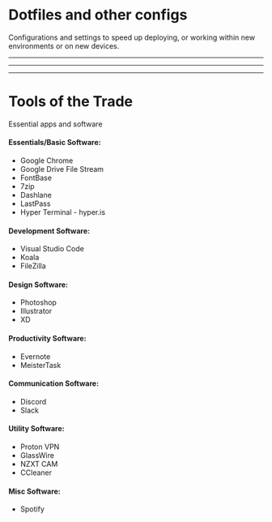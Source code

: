 # Dotfiles and other configs
Configurations and settings to speed up deploying, or working within new environments or on new devices.


---
---
---


# Tools of the Trade
Essential apps and software

#### Essentials/Basic Software:
* Google Chrome
* Google Drive File Stream
* FontBase
* 7zip
* Dashlane
* LastPass
* Hyper Terminal - hyper.is

#### Development Software:
* Visual Studio Code
* Koala
* FileZilla

#### Design Software:
* Photoshop
* Illustrator
* XD

#### Productivity Software:
* Evernote
* MeisterTask

#### Communication Software:
* Discord
* Slack

#### Utility Software:
* Proton VPN
* GlassWire
* NZXT CAM
* CCleaner

#### Misc Software:
* Spotify

